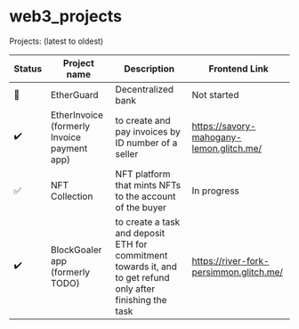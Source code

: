 # web3_projects

Projects:  (latest to oldest)

Status | Project name | Description | Frontend Link
--- | --- | --- | ---
:wrench: | EtherGuard | Decentralized bank | Not started
:heavy_check_mark: | EtherInvoice (formerly Invoice payment app) | to create and pay invoices by ID number of a seller | https://savory-mahogany-lemon.glitch.me/
:white_check_mark: | NFT Collection | NFT platform that mints NFTs to the account of the buyer | In progress
:heavy_check_mark: | BlockGoaler app (formerly TODO) | to create a task and deposit ETH for commitment towards it, and to get refund only after finishing the task | https://river-fork-persimmon.glitch.me/

